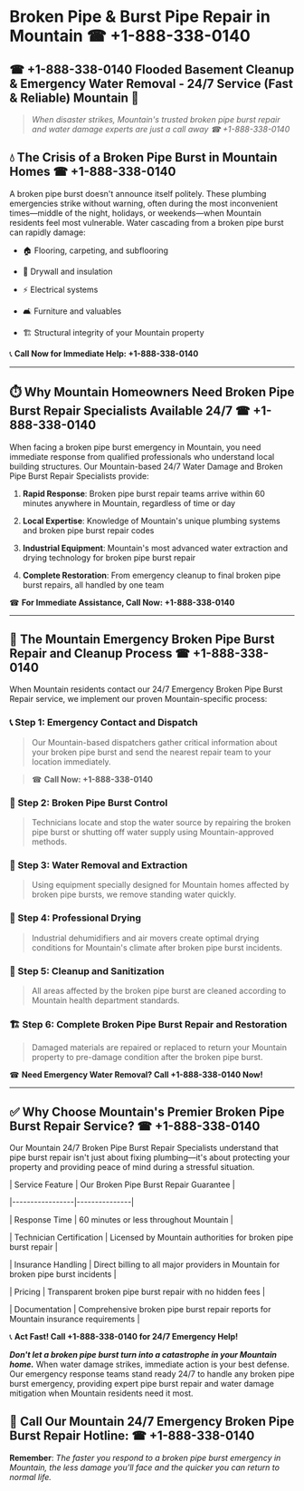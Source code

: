 # Broken Pipe & Burst Pipe Repair in Mountain ☎ +1-888-338-0140  
## ☎ +1-888-338-0140 Flooded Basement Cleanup & Emergency Water Removal - 24/7 Service (Fast & Reliable) Mountain 🚨  

> *When disaster strikes, Mountain's trusted broken pipe burst repair and water damage experts are just a call away ☎ +1-888-338-0140*  

## 💧 The Crisis of a Broken Pipe Burst in Mountain Homes ☎ +1-888-338-0140  

A broken pipe burst doesn't announce itself politely. These plumbing emergencies strike without warning, often during the most inconvenient times—middle of the night, holidays, or weekends—when Mountain residents feel most vulnerable. Water cascading from a broken pipe burst can rapidly damage:  

* 🏠 Flooring, carpeting, and subflooring  
* 🧱 Drywall and insulation  
* ⚡ Electrical systems  
* 🛋️ Furniture and valuables  
* 🏗️ Structural integrity of your Mountain property  

📞 **Call Now for Immediate Help: +1-888-338-0140**  

---  

## ⏱️ Why Mountain Homeowners Need Broken Pipe Burst Repair Specialists Available 24/7 ☎ +1-888-338-0140  

When facing a broken pipe burst emergency in Mountain, you need immediate response from qualified professionals who understand local building structures. Our Mountain-based 24/7 Water Damage and Broken Pipe Burst Repair Specialists provide:  

1. **Rapid Response**: Broken pipe burst repair teams arrive within 60 minutes anywhere in Mountain, regardless of time or day  
2. **Local Expertise**: Knowledge of Mountain's unique plumbing systems and broken pipe burst repair codes  
3. **Industrial Equipment**: Mountain's most advanced water extraction and drying technology for broken pipe burst repair  
4. **Complete Restoration**: From emergency cleanup to final broken pipe burst repairs, all handled by one team  

☎ **For Immediate Assistance, Call Now: +1-888-338-0140**  

---  

## 🔧 The Mountain Emergency Broken Pipe Burst Repair and Cleanup Process ☎ +1-888-338-0140  

When Mountain residents contact our 24/7 Emergency Broken Pipe Burst Repair service, we implement our proven Mountain-specific process:  

### 📞 Step 1: Emergency Contact and Dispatch  
> Our Mountain-based dispatchers gather critical information about your broken pipe burst and send the nearest repair team to your location immediately.  
> ☎ **Call Now: +1-888-338-0140**  

### 🚿 Step 2: Broken Pipe Burst Control  
> Technicians locate and stop the water source by repairing the broken pipe burst or shutting off water supply using Mountain-approved methods.  

### 🌊 Step 3: Water Removal and Extraction  
> Using equipment specially designed for Mountain homes affected by broken pipe bursts, we remove standing water quickly.  

### 💨 Step 4: Professional Drying  
> Industrial dehumidifiers and air movers create optimal drying conditions for Mountain's climate after broken pipe burst incidents.  

### 🧼 Step 5: Cleanup and Sanitization  
> All areas affected by the broken pipe burst are cleaned according to Mountain health department standards.  

### 🏗️ Step 6: Complete Broken Pipe Burst Repair and Restoration  
> Damaged materials are repaired or replaced to return your Mountain property to pre-damage condition after the broken pipe burst.  

☎ **Need Emergency Water Removal? Call +1-888-338-0140 Now!**  

---  

## ✅ Why Choose Mountain's Premier Broken Pipe Burst Repair Service? ☎ +1-888-338-0140  

Our Mountain 24/7 Broken Pipe Burst Repair Specialists understand that pipe burst repair isn't just about fixing plumbing—it's about protecting your property and providing peace of mind during a stressful situation.  

| Service Feature | Our Broken Pipe Burst Repair Guarantee |  
|-----------------|---------------|  
| Response Time | 60 minutes or less throughout Mountain |  
| Technician Certification | Licensed by Mountain authorities for broken pipe burst repair |  
| Insurance Handling | Direct billing to all major providers in Mountain for broken pipe burst incidents |  
| Pricing | Transparent broken pipe burst repair with no hidden fees |  
| Documentation | Comprehensive broken pipe burst repair reports for Mountain insurance requirements |  

📞 **Act Fast! Call +1-888-338-0140 for 24/7 Emergency Help!**  

***Don't let a broken pipe burst turn into a catastrophe in your Mountain home.*** When water damage strikes, immediate action is your best defense. Our emergency response teams stand ready 24/7 to handle any broken pipe burst emergency, providing expert pipe burst repair and water damage mitigation when Mountain residents need it most.  

## 📱 Call Our Mountain 24/7 Emergency Broken Pipe Burst Repair Hotline: ☎ +1-888-338-0140  

**Remember**: *The faster you respond to a broken pipe burst emergency in Mountain, the less damage you'll face and the quicker you can return to normal life.*
